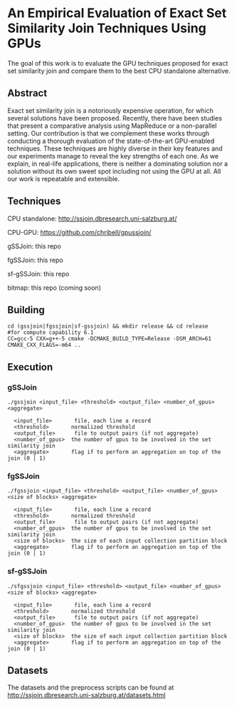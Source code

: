 # An Empirical Evaluation of Exact Set Similarity Join Techniques Using GPUs
The goal of this work is to evaluate the GPU techniques proposed for exact set similarity join and compare them to the best CPU standalone alternative.


## Abstract 
Exact set similarity join is a notoriously expensive operation, for which several solutions have been proposed. Recently, there have been studies that present a comparative analysis using MapReduce or a non-parallel setting. Our contribution is that we complement these works through conducting a thorough evaluation of the state-of-the-art GPU-enabled techniques. These techniques are highly diverse in their key features and our experiments manage to reveal the key strengths of each one. As we explain, in real-life applications, there is neither a dominating solution nor a solution without its own sweet spot including not using the GPU at all. All our work is repeatable and extensible.

## Techniques
CPU standalone: http://ssjoin.dbresearch.uni-salzburg.at/

CPU-GPU: https://github.com/chribell/gpussjoin/

gSSJoin: this repo

fgSSJoin: this repo

sf-gSSJoin: this repo

bitmap: this repo (coming soon)

## Building
```
cd (gssjoin|fgssjoin|sf-gssjoin) && mkdir release && cd release
#for compute capability 6.1
CC=gcc-5 CXX=g++-5 cmake -DCMAKE_BUILD_TYPE=Release -DSM_ARCH=61 CMAKE_CXX_FLAGS=-m64 .. 
```

## Execution

### gSSJoin

```
./gssjoin <input_file> <threshold> <output_file> <number_of_gpus> <aggregate>
```
```
  <input_file>       file, each line a record
  <threshold>       normalized threshold
  <output_file>      file to output pairs (if not aggregate)
  <number_of_gpus>  the number of gpus to be involved in the set similarity join
  <aggregate>       flag if to perform an aggregation on top of the join (0 | 1)
```

### fgSSJoin

```
./fgssjoin <input_file> <threshold> <output_file> <number_of_gpus> <size of blocks> <aggregate>
```
```
  <input_file>       file, each line a record
  <threshold>       normalized threshold
  <output_file>      file to output pairs (if not aggregate)
  <number_of_gpus>  the number of gpus to be involved in the set similarity join
  <size of blocks>  the size of each input collection partition block
  <aggregate>       flag if to perform an aggregation on top of the join (0 | 1)
```

### sf-gSSJoin

```
./sfgssjoin <input_file> <threshold> <output_file> <number_of_gpus> <size of blocks> <aggregate>
```
```
  <input_file>       file, each line a record
  <threshold>       normalized threshold
  <output_file>      file to output pairs (if not aggregate)
  <number_of_gpus>  the number of gpus to be involved in the set similarity join
  <size of blocks>  the size of each input collection partition block
  <aggregate>       flag if to perform an aggregation on top of the join (0 | 1)
```


## Datasets
The datasets and the preprocess scripts can be found at http://ssjoin.dbresearch.uni-salzburg.at/datasets.html
